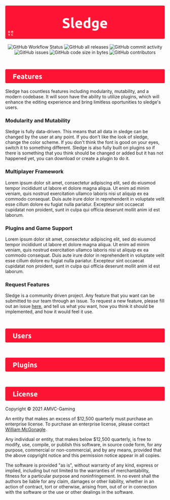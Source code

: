 ![Logo](https://github.com/William-McGonagle/sledgehammer/blob/master/.github/media/cover.png?raw=true)

<p align="center">
<img alt="GitHub Workflow Status" src="https://img.shields.io/github/workflow/status/william-mcgonagle/sledgehammer/Build">
<img alt="GitHub all releases" src="https://img.shields.io/github/downloads/william-mcgonagle/sledgehammer/total">
<img alt="GitHub commit activity" src="https://img.shields.io/github/commit-activity/y/william-mcgonagle/sledgehammer">
<img alt="GitHub issues" src="https://img.shields.io/github/issues/william-mcgonagle/sledgehammer">
<img alt="GitHub code size in bytes" src="https://img.shields.io/github/languages/code-size/william-mcgonagle/sledgehammer">
<img alt="GitHub contributors" src="https://img.shields.io/github/contributors/william-mcgonagle/sledgehammer">
</p>

&nbsp;

<img alt="Features" src="https://github.com/William-McGonagle/sledgehammer/blob/master/.github/media/headers/features.png?raw=true">

Sledge has countless features including modularity, mutability, and a modern codebase. It will soon have the ability to utilize plugins, which will enhance the editing experience and bring limitless oportunities to sledge's users.

### Modularity and Mutability

Sledge is fully data-driven. This means that all data in sledge can be changed by the user at any point. If you don't like the look of sledge, change the color scheme. If you don't think the font is good on your eyes, switch it to something different. Sledge is also fully built on plugins so if there is something that you think should be changed or added but it has not happened yet, you can download or create a plugin to do it.

### Multiplayer Framework

Lorem ipsum dolor sit amet, consectetur adipiscing elit, sed do eiusmod tempor incididunt ut labore et dolore magna aliqua. Ut enim ad minim veniam, quis nostrud exercitation ullamco laboris nisi ut aliquip ex ea commodo consequat. Duis aute irure dolor in reprehenderit in voluptate velit esse cillum dolore eu fugiat nulla pariatur. Excepteur sint occaecat cupidatat non proident, sunt in culpa qui officia deserunt mollit anim id est laborum.

### Plugins and Game Support

Lorem ipsum dolor sit amet, consectetur adipiscing elit, sed do eiusmod tempor incididunt ut labore et dolore magna aliqua. Ut enim ad minim veniam, quis nostrud exercitation ullamco laboris nisi ut aliquip ex ea commodo consequat. Duis aute irure dolor in reprehenderit in voluptate velit esse cillum dolore eu fugiat nulla pariatur. Excepteur sint occaecat cupidatat non proident, sunt in culpa qui officia deserunt mollit anim id est laborum.

### Request Features

Sledge is a community driven project. Any feature that you want can be submitted to our team through an issue. To request a new feature, please fill out an issue [here](https://github.com/William-McGonagle/sledgehammer/issues), and tell us what you want, how you think it should be implemented, and how it would feel it use.

&nbsp;

<img alt="Users" src="https://github.com/William-McGonagle/sledgehammer/blob/master/.github/media/headers/users.png?raw=true">

&nbsp;

<img alt="Plugins" src="https://github.com/William-McGonagle/sledgehammer/blob/master/.github/media/headers/plugins.png?raw=true">

&nbsp;

<img alt="License" src="https://github.com/William-McGonagle/sledgehammer/blob/master/.github/media/headers/license.png?raw=true">

Copyright © 2021 AMVC-Gaming

An entity that makes an excess of $12,500 quarterly must purchase an enterprise license. To purchase an enterprise license, please contact [William McGonagle](mailto:wpmcgonagle@gmail.com).

Any individual or entity, that makes below $12,500 quarterly, is free to modify, use, compile, or publish this software, in source code form, for any purpose, commercial or non-commercial, and by any means, provided that the above copyright notice and this permission notice appear in all copies.

The software is provided "as is", without warranty of any kind, express or implied, including but not limited to the warranties of merchantability, fitness for a particular purpose and noninfringement. In no event shall the authors be liable for any claim, damages or other liability, whether in an action of contract, tort or otherwise, arising from, out of or in connection with the software or the use or other dealings in the software.
